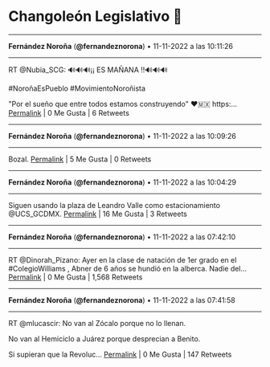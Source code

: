 # Changoleón Legislativo 🙈
*****
**Fernández Noroña** (**@fernandeznorona**) • 11-11-2022 a las 10:11:26
*****
RT @Nubia_SCG: 🔊🔊🔊¡¡ ES MAÑANA !!🔊🔊🔊


\#NoroñaEsPueblo
\#MovimientoNoroñista


"Por el sueño que entre todos estamos construyendo" ❤️🇲🇽 https:…
[Permalink](https://twitter.com/fernandeznorona/status/1591131502561341441) | 0 Me Gusta | 6 Retweets
*****
**Fernández Noroña** (**@fernandeznorona**) • 11-11-2022 a las 10:09:26
*****
Bozal.
[Permalink](https://twitter.com/fernandeznorona/status/1591131000347951104) | 5 Me Gusta | 0 Retweets
*****
**Fernández Noroña** (**@fernandeznorona**) • 11-11-2022 a las 10:04:29
*****
Siguen usando la plaza de Leandro Valle como estacionamiento ⁦@UCS_GCDMX⁩.
[Permalink](https://twitter.com/fernandeznorona/status/1591129751757852672) | 16 Me Gusta | 3 Retweets
*****
**Fernández Noroña** (**@fernandeznorona**) • 11-11-2022 a las 07:42:10
*****
RT @Dinorah_Pizano: Ayer en la clase de natación de 1er grado en el #ColegioWilliams , Abner de 6 años se hundió en la alberca.  Nadie del…
[Permalink](https://twitter.com/fernandeznorona/status/1591093937036722176) | 0 Me Gusta | 1,568 Retweets
*****
**Fernández Noroña** (**@fernandeznorona**) • 11-11-2022 a las 07:41:58
*****
RT @mlucascir: No van al Zócalo porque no lo llenan.


No van al Hemiciclo a Juárez porque desprecian a Benito. 


Si supieran que la Revoluc…
[Permalink](https://twitter.com/fernandeznorona/status/1591093888487657473) | 0 Me Gusta | 147 Retweets
